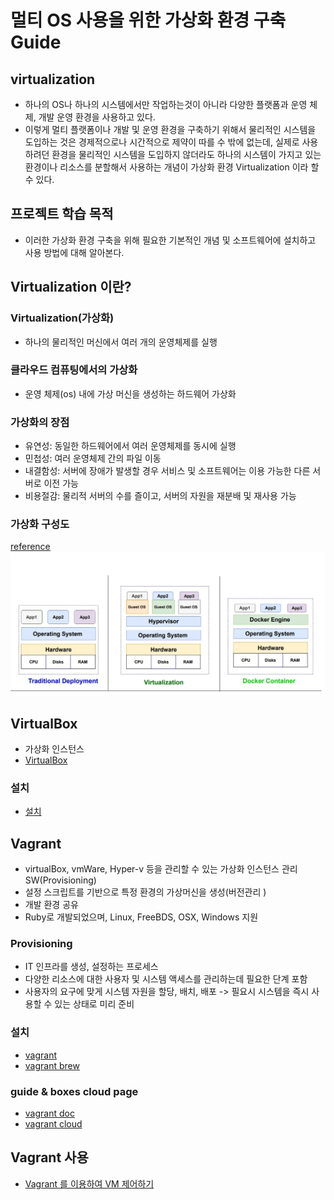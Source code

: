 # 멀티 OS 사용을 위한 가상화 환경 구축 Guide

## virtualization
  - 하나의 OS나 하나의 시스템에서만 작업하는것이 아니라 다양한 플랫폼과 운영 체제, 개발 운영 환경을 사용하고 있다.
  - 이렇게 멀티 플랫폼이나 개발 및 운영 환경을 구축하기 위해서 물리적인 시스템을 도입하는 것은 경제적으로나 시간적으로 제약이 따를 수 밖에 없는데, 실제로 사용하려던 환경을 물리적인 시스템을 도입하지 않더라도 하나의 시스템이 가지고 있는 환경이나 리소스를 분할해서 사용하는 개념이 가상화 환경 Virtualization 이라 할 수 있다. 

## 프로젝트 학습 목적
  - 이러한 가상화 환경 구축을 위해 필요한 기본적인 개념 및 소프트웨어에 설치하고 사용 방법에 대해 알아본다.

## Virtualization 이란?

### Virtualization(가상화)
  - 하나의 물리적인 머신에서 여러 개의 운영체제를 실행

### 클라우드 컴퓨팅에서의 가상화
  - 운영 체제(os) 내에 가상 머신을 생성하는 하드웨어 가상화

### 가상화의 장점
  - 유연성: 동일한 하드웨어에서 여러 운영체제를 동시에 실행
  - 민첩성: 여러 운영체제 간의 파일 이동
  - 내결함성: 서버에 장애가 발생할 경우 서비스 및 소프트웨어는 이용 가능한 다른 서버로 이전 가능
  - 비용절감: 물리적 서버의 수를 즐이고, 서버의 자원을 재분배 및 재사용 가능

### 가상화 구성도
[reference](https://medium.com/@mrdevsecops/traditional-deployment-vs-virtualization-vs-container-f9b82ce98a50)
![virtualization-deployment](virtualization-deployment.webp)

## VirtualBox
- 가상화 인스턴스
- [VirtualBox](https://www.virtualbox.org/)
### 설치
- [설치](https://www.virtualbox.org/wiki/Downloads)

## Vagrant
- virtualBox, vmWare, Hyper-v 등을 관리할 수 있는 가상화 인스턴스 관리 SW(Provisioning)
- 설정 스크립트를 기반으로 특정 환경의 가상머신을 생성(버전관리 )
- 개발 환경 공유
- Ruby로 개발되었으며, Linux, FreeBDS, OSX, Windows 지원
### Provisioning
- IT 인프라를 생성, 설정하는 프로세스
- 다양한 리소스에 대한 사용자 및 시스템 액세스를 관리하는데 필요한 단계 포함
- 사용자의 요구에 맞게 시스템 자원을 할당, 배치, 배포 -> 필요시 시스템을 즉시 사용할 수 있는 상태로 미리 준비

### 설치
- [vagrant](https://www.vagrantup.com/)
- [vagrant brew](https://formulae.brew.sh/cask/vagrant)

### guide & boxes cloud page
- [vagrant doc](https://developer.hashicorp.com/vagrant/docs)
- [vagrant cloud](https://app.vagrantup.com/boxes/search)

## Vagrant 사용
- [Vagrant 를 이용하여 VM 제어하기](/01_how-to-control-vm-via-vagrant/README.md)